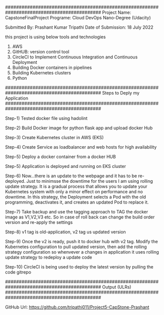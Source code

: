 ###########################################################################################
Project Name: CapstoneFinalProject
Programe: Cloud DevOps Nano-Degree (Udacity)

Submitted By: Prashant Kumar Tripathi
Date of Submission: 18 July 2022

this project is using below tools and technologies

1) AWS 
2) GitHUB: version control tool
3) CircleCI to Implement Continuous Integration and Continuous Deployment
4) Building Docker containers in pipelines
5) Building Kubernetes clusters
6) Python

###########################################################################################
Steps to Deply my Application
###########################################################################################


Step-1) Tested docker file using hadolint

Step-2) Build Docker image for python flask app and upload docker Hub

Step-3) Create Kubernetes cluster in AWS (EKS) 

Step-4) Create Service as loadbalancer and web hosts for  high availability

Step-5) Deploy a docker container from a docker HUB 

Step-5) Application is deployed and running on EKS cluster

Step-6) Now...there is an update to the webpage and it has to be re-deployed. Just to minimsse the downtime for the users I am using rolling update strategy. 
It is a gradual process that allows you to update your Kubernetes system with only a minor effect on performance and no downtime. In this strategy, the Deployment selects a Pod 
with the old programming, deactivates it, and creates an updated Pod to replace it.

Step-7) Take backup and use the tagging approach to TAG the docker image as V1,V2,V3 etc. So in case of roll back can change the build order version and 
re-apply the settings
   
Step-8) v1 tag is old-application, v2 tag us updated version 

Step-9) Once the v2 is ready, push it to docker hub with v2 tag. Modify the Kubernetes configuration to pull
    updated version, then add the rolling strategy configuration so whenvever a changes in application it uses
    rolling update strategy to redeploy a update code

Step-10) CircleCI is being used to deploy the latest version by pulling the code gitrepo

###########################################################################################
Output (ULRs)
###########################################################################################

GitHub Url: https://github.com/tripathi011/Project5-CapStone-Prashant

